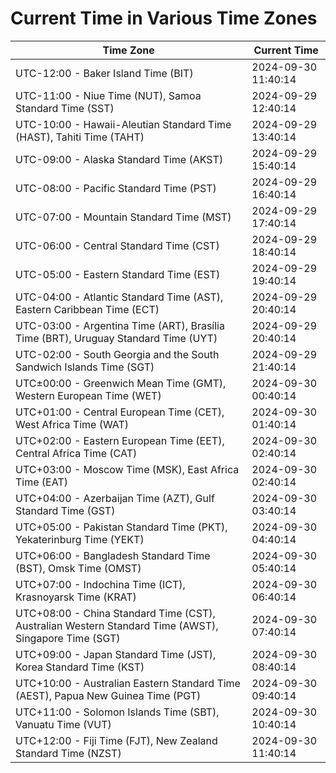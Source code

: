 # Current Time in Various Time Zones

| Time Zone | Current Time |
|-----------|--------------|
| UTC-12:00 - Baker Island Time (BIT) | 2024-09-30 11:40:14 |
| UTC-11:00 - Niue Time (NUT), Samoa Standard Time (SST) | 2024-09-29 12:40:14 |
| UTC-10:00 - Hawaii-Aleutian Standard Time (HAST), Tahiti Time (TAHT) | 2024-09-29 13:40:14 |
| UTC-09:00 - Alaska Standard Time (AKST) | 2024-09-29 15:40:14 |
| UTC-08:00 - Pacific Standard Time (PST) | 2024-09-29 16:40:14 |
| UTC-07:00 - Mountain Standard Time (MST) | 2024-09-29 17:40:14 |
| UTC-06:00 - Central Standard Time (CST) | 2024-09-29 18:40:14 |
| UTC-05:00 - Eastern Standard Time (EST) | 2024-09-29 19:40:14 |
| UTC-04:00 - Atlantic Standard Time (AST), Eastern Caribbean Time (ECT) | 2024-09-29 20:40:14 |
| UTC-03:00 - Argentina Time (ART), Brasília Time (BRT), Uruguay Standard Time (UYT) | 2024-09-29 20:40:14 |
| UTC-02:00 - South Georgia and the South Sandwich Islands Time (SGT) | 2024-09-29 21:40:14 |
| UTC±00:00 - Greenwich Mean Time (GMT), Western European Time (WET) | 2024-09-30 00:40:14 |
| UTC+01:00 - Central European Time (CET), West Africa Time (WAT) | 2024-09-30 01:40:14 |
| UTC+02:00 - Eastern European Time (EET), Central Africa Time (CAT) | 2024-09-30 02:40:14 |
| UTC+03:00 - Moscow Time (MSK), East Africa Time (EAT) | 2024-09-30 02:40:14 |
| UTC+04:00 - Azerbaijan Time (AZT), Gulf Standard Time (GST) | 2024-09-30 03:40:14 |
| UTC+05:00 - Pakistan Standard Time (PKT), Yekaterinburg Time (YEKT) | 2024-09-30 04:40:14 |
| UTC+06:00 - Bangladesh Standard Time (BST), Omsk Time (OMST) | 2024-09-30 05:40:14 |
| UTC+07:00 - Indochina Time (ICT), Krasnoyarsk Time (KRAT) | 2024-09-30 06:40:14 |
| UTC+08:00 - China Standard Time (CST), Australian Western Standard Time (AWST), Singapore Time (SGT) | 2024-09-30 07:40:14 |
| UTC+09:00 - Japan Standard Time (JST), Korea Standard Time (KST) | 2024-09-30 08:40:14 |
| UTC+10:00 - Australian Eastern Standard Time (AEST), Papua New Guinea Time (PGT) | 2024-09-30 09:40:14 |
| UTC+11:00 - Solomon Islands Time (SBT), Vanuatu Time (VUT) | 2024-09-30 10:40:14 |
| UTC+12:00 - Fiji Time (FJT), New Zealand Standard Time (NZST) | 2024-09-30 11:40:14 |
